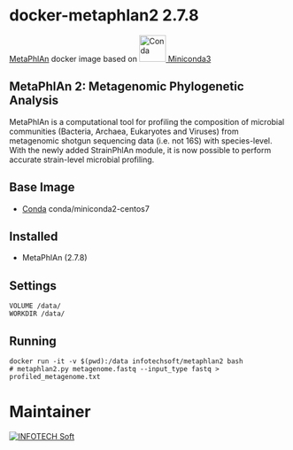 # docker-metaphlan2 2.7.8


<a href="https://github.com/biobakery/MetaPhlAn">MetaPhlAn</a> docker image based on <a href="https://hub.docker.com/u/conda"><img src="https://secure.gravatar.com/avatar/f3257938262658419b4d2c95011b2e2e.jpg" alt="Conda" height="48px"/> Miniconda3</a>

MetaPhlAn 2: Metagenomic Phylogenetic Analysis
---
MetaPhlAn is a computational tool for profiling the composition of microbial communities (Bacteria, Archaea, Eukaryotes and Viruses) from metagenomic shotgun sequencing data (i.e. not 16S) with species-level. With the newly added StrainPhlAn module, it is now possible to perform accurate strain-level microbial profiling.

## Base Image
 * [Conda](https://hub.docker.com/u/conda) conda/miniconda2-centos7
  
## Installed
 * MetaPhlAn (2.7.8)

## Settings
	
    VOLUME /data/
    WORKDIR /data/

## Running

    docker run -it -v $(pwd):/data infotechsoft/metaphlan2 bash
    # metaphlan2.py metagenome.fastq --input_type fastq > profiled_metagenome.txt

# Maintainer 
<a href="http://www.infotechsoft.com">
<img src="http://infotechsoft.com/wp-content/uploads/2017/04/InfotechSoft_logo-small.png" alt="INFOTECH Soft"/>
</a>
